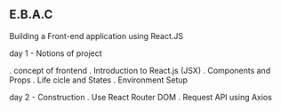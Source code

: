 ## E.B.A.C

Building a Front-end application using React.JS

day 1 - Notions of project

. concept of frontend
. Introduction to React.js (JSX)
. Components and Props
. Life cicle and States
. Environment Setup

day 2 - Construction
. Use React Router DOM
. Request API using Axios
